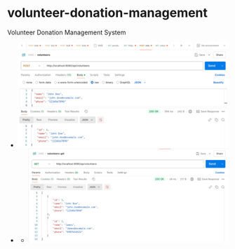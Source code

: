 # volunteer-donation-management
Volunteer Donation Management System

- ![plot](./POST-request.png)
- - ![plot](./GET-request.png)
